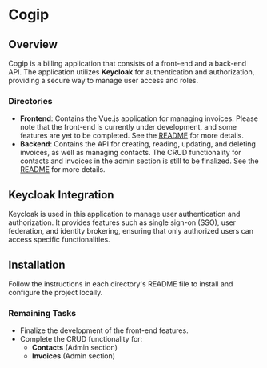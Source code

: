 # Cogip

## Overview

Cogip is a billing application that consists of a front-end and a back-end API. The application utilizes **Keycloak** for authentication and authorization, providing a secure way to manage user access and roles.

### Directories
- **Frontend**: Contains the Vue.js application for managing invoices. Please note that the front-end is currently under development, and some features are yet to be completed. See the [README](Frontend/README.md) for more details.
- **Backend**: Contains the API for creating, reading, updating, and deleting invoices, as well as managing contacts. The CRUD functionality for contacts and invoices in the admin section is still to be finalized. See the [README](Backend/README.md) for more details.

## Keycloak Integration
Keycloak is used in this application to manage user authentication and authorization. It provides features such as single sign-on (SSO), user federation, and identity brokering, ensuring that only authorized users can access specific functionalities.

## Installation

Follow the instructions in each directory's README file to install and configure the project locally.

### Remaining Tasks
- Finalize the development of the front-end features.
- Complete the CRUD functionality for:
    - **Contacts** (Admin section)
    - **Invoices** (Admin section)
